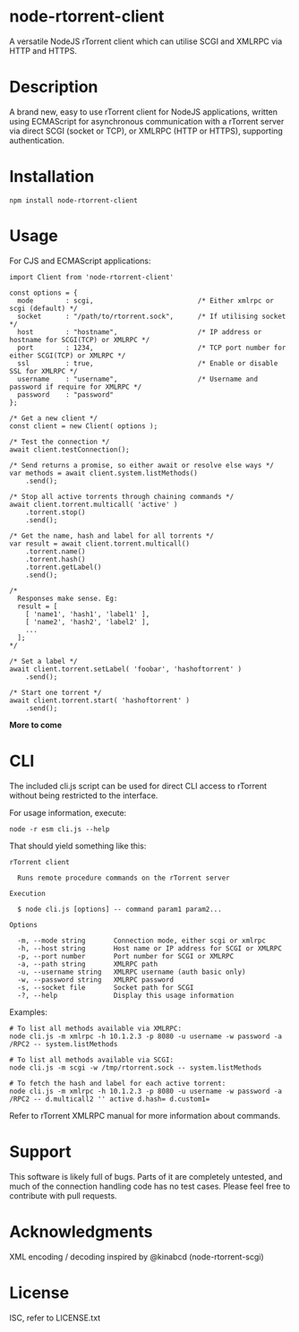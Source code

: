 # node-rtorrent-client

A versatile NodeJS rTorrent client which can utilise SCGI and XMLRPC via HTTP and HTTPS.

# Description

A brand new, easy to use rTorrent client for NodeJS applications, written using ECMAScript for asynchronous communication with a rTorrent server via direct SCGI (socket or TCP), or XMLRPC (HTTP or HTTPS), supporting authentication. 

# Installation

`npm install node-rtorrent-client`

# Usage

For CJS and ECMAScript applications:

```
import Client from 'node-rtorrent-client'

const options = {
  mode        : scgi,                          /* Either xmlrpc or scgi (default) */
  socket      : "/path/to/rtorrent.sock",      /* If utilising socket */
  host        : "hostname",                    /* IP address or hostname for SCGI(TCP) or XMLRPC */
  port        : 1234,                          /* TCP port number for either SCGI(TCP) or XMLRPC */
  ssl         : true,                          /* Enable or disable SSL for XMLRPC */
  username    : "username",                    /* Username and password if require for XMLRPC */
  password    : "password"
};

/* Get a new client */
const client = new Client( options );

/* Test the connection */
await client.testConnection();

/* Send returns a promise, so either await or resolve else ways */
var methods = await client.system.listMethods()
    .send();

/* Stop all active torrents through chaining commands */
await client.torrent.multicall( 'active' )
    .torrent.stop()
    .send();

/* Get the name, hash and label for all torrents */
var result = await client.torrent.multicall()
    .torrent.name()
    .torrent.hash()
    .torrent.getLabel()
    .send();

/* 
  Responses make sense. Eg:
  result = [
    [ 'name1', 'hash1', 'label1' ],
    [ 'name2', 'hash2', 'label2' ],
    ...
  ];
*/

/* Set a label */
await client.torrent.setLabel( 'foobar', 'hashoftorrent' )
    .send();

/* Start one torrent */
await client.torrent.start( 'hashoftorrent' )
    .send();
```

**More to come**

# CLI

The included cli.js script can be used for direct CLI access to rTorrent without being restricted to the interface.

For usage information, execute:

```
node -r esm cli.js --help
```

That should yield something like this:

```
rTorrent client

  Runs remote procedure commands on the rTorrent server

Execution

  $ node cli.js [options] -- command param1 param2...

Options

  -m, --mode string       Connection mode, either scgi or xmlrpc
  -h, --host string       Host name or IP address for SCGI or XMLRPC
  -p, --port number       Port number for SCGI or XMLRPC
  -a, --path string       XMLRPC path
  -u, --username string   XMLRPC username (auth basic only)
  -w, --password string   XMLRPC password
  -s, --socket file       Socket path for SCGI
  -?, --help              Display this usage information
```

Examples: 

```
# To list all methods available via XMLRPC:
node cli.js -m xmlrpc -h 10.1.2.3 -p 8080 -u username -w password -a /RPC2 -- system.listMethods

# To list all methods available via SCGI:
node cli.js -m scgi -w /tmp/rtorrent.sock -- system.listMethods

# To fetch the hash and label for each active torrent:
node cli.js -m xmlrpc -h 10.1.2.3 -p 8080 -u username -w password -a /RPC2 -- d.multicall2 '' active d.hash= d.custom1=
```

Refer to rTorrent XMLRPC manual for more information about commands.

# Support

This software is likely full of bugs. Parts of it are completely untested, and much of the connection handling code has no test cases. Please feel free to contribute with pull requests.

# Acknowledgments

XML encoding / decoding inspired by @kinabcd (node-rtorrent-scgi)

# License

ISC, refer to LICENSE.txt



